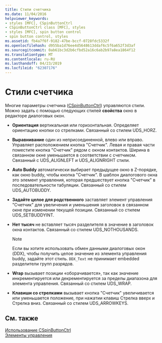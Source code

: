 ```yaml
---
title: Стили счетчика
ms.date: 11/04/2016
helpviewer_keywords:
- styles [MFC], CSpinButtonCtrl
- CSpinButtonCtrl class [MFC], styles
- styles [MFC], spin button control
- spin button control, styles
ms.assetid: fb4a7f6f-9182-47be-bccf-0728fdc5332f
ms.openlocfilehash: d955ba1d76ee4d5648613ddaf6c5f6a652f3d3af
ms.sourcegitcommit: 0ab61bc3d2b6cfbd52a16c6ab2b97a8ea1864f12
ms.translationtype: MT
ms.contentlocale: ru-RU
ms.lasthandoff: 04/23/2019
ms.locfileid: "62307176"
---
```

# <a name="spin-button-styles"></a>Стили счетчика

Многие параметры счетчика ([CSpinButtonCtrl](../mfc/reference/cspinbuttonctrl-class.md)) управляются стили. Можно задать с помощью следующих стилей **свойства** окно в редакторе диалоговых окон.

- **Ориентация** вертикальная или горизонтальная. Определяет ориентацию кнопки со стрелками. Связанный со стилем UDS_HORZ.

- **Выравнивание** один из неприсоединенной, влево или вправо. Управляет расположением кнопка "Счетчик". Левая и правая части поместите кнопка "Счетчик" рядом с окном контактов. Ширина в связанном окне уменьшается в соответствии с счетчиком. Связанный с UDS_ALIGNLEFT и UDS_ALIGNRIGHT стили.

- **Auto Buddy** автоматически выбирает предыдущее окно в Z-порядке, как окно buddy, чтобы кнопка "Счетчик". В шаблон диалогового окна это элемент управления, которая предшествует кнопка "Счетчик" в последовательности табуляции. Связанный со стилем UDS_AUTOBUDDY.

- **Задайте целое для родственного** заставляет элемент управления "Счетчик" для увеличения и уменьшения заголовок в связанном окне при изменении текущей позиции. Связанный со стилем UDS_SETBUDDYINT.

- **Нет тысяч** не вставляет тысяч разделителя в значение в заголовок окна контактов. Связанный со стилем UDS_NOTHOUSANDS.

    > [!NOTE]
    >  Если вы хотите использовать обмен данными диалоговых окон (DDX), чтобы получить целое значение из элемента управления buddy, задайте этот стиль. `DDX_Text` не принимает embedded разделители групп разрядов.

- **Wrap** вызывает позиции «оборачивается», так как значение инкрементируется или декрементируется за пределы диапазона для элемента управления. Связанный со стилем UDS_WRAP.

- **Клавиши со стрелками** вызывает кнопка "Счетчик" увеличивается или уменьшается положение, при нажатии клавиш Стрелка вверх и Стрелка вниз. Связанный со стилем UDS_ARROWKEYS.

## <a name="see-also"></a>См. также

[Использование CSpinButtonCtrl](../mfc/using-cspinbuttonctrl.md)<br/>
[Элементы управления](../mfc/controls-mfc.md)
